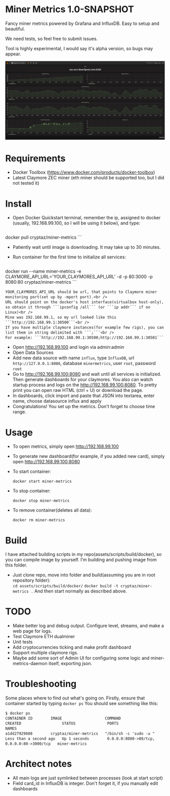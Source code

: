 # Miner Metrics 1.0-SNAPSHOT

Fancy miner metrics powered by Grafana and InfluxDB. Easy to setup and beautiful.

We need tests, so feel free to submit issues.

Tool is highly experimental, I would say it's alpha version, so bugs may appear.

![Dashboard](/assets/images/dashboard_sample.png?raw=true "Demo")

# Requirements
* Docker Toolbox (https://www.docker.com/products/docker-toolbox)
* Latest Claymore ZEC miner (eth miner should be supported too, but I did not tested it)

# Install
* Open Docker Quickstart terminal, remember the ip, assigned to docker (usually, 192.168.99.100, so I will be using it below), and type:

    ```
docker pull cryptaz/miner-metrics
    ```
* Patiently wait until image is downloading. It may take up to 30 minutes.
* Run container for the first time to initialize all services:

    ```
docker run --name miner-metrics -e CLAYMORE_API_URL='YOUR_CLAYMORES_API_URL' -d -p 80:3000 -p 8080:80 cryptaz/miner-metrics
    ```

    YOUR_CLAYMORES_API_URL should be url, that points to Claymore miner monitoring port(set up by -mport port).<br />
    URL should point on the docker's host interface(virtualbox host-only), so obtain it through ```ipconfig /all``` (or ```ip addr``` if on Linux)<br />
    Mine was 192.168.99.1, so my url looked like this ```http://192.168.99.1:30500```<br />
    If you have multiple claymore instances(for example few rigs), you can list them in string delimited with ```;```<br />
    For example: ```http://192.168.99.1:30500;http://192.168.99.1:30501```
* Open http://192.168.99.100 and login via admin:admin
* Open Data Sources
* Add new data source with name ```influx```, type ```InfluxDB```, url ```http://127.0.0.1:8086```, database ```minermetrics```, user ```root```, password ```root```
* Go to http://192.168.99.100:8080 and wait until all services is initialized. Then generate dashboards for your claymores. You also can watch startup process and logs on the http://192.168.99.100:8080. To pretty print you can open raw HTML (ctrl + U) or download the page.
* In dashboards, click import and paste that JSON into textarea, enter name, choose datasource influx and apply
* Congratulations! You set up the metrics. Don't forget to choose time range.

# Usage

* To open metrics, simply open http://192.168.99.100
* To generate new dashboard(for example, if you added new card), simply open http://192.168.99.100:8080

* To start container:

    ```
    docker start miner-metrics
    ```
* To stop container:

    ```
    docker stop miner-metrics
    ```
* To remove container(deletes all data):

    ```
    docker rm miner-metrics
    ```

# Build
I have attached building scripts in my repo(assets/scripts/build/docker), so you can compile image by yourself. I'm building and pushing image from this folder.
* Just clone repo, move into folder and build(assuming you are in root repository folder):<br />
    ```cd assets/scripts/build/docker/```
    ```docker build -t cryptaz/miner-metrics .```
And then start normally as described above.

# TODO
* Make better log and debug output. Configure level, streams, and make a web page for logs.
* Test Claymore ETH dualminer
* Unit tests
* Add cryptocurrencies ticking and make profit dashboard
* Support multiple claymore rigs.
* Maybe add some sort of Admin UI for configuring some logic and miner-metrics-daemon itself, exporting json.


# Troubleshooting
Some places where to find out what's going on. Firstly, ensure that container started by typing
    ```
docker ps
    ```
You should see something like this:
```
$ docker ps
CONTAINER ID        IMAGE                   COMMAND                  CREATED                  STATUS              PORTS                                        NAMES
a1dd27929608        cryptaz/miner-metrics   "/bin/sh -c 'sudo -u "   Less than a second ago   Up 1 seconds        0.0.0.0:8080->80/tcp, 0.0.0.0:80->3000/tcp   miner-metrics
```


# Architect notes
* All main logs are just symlinked between processes (look at start script)
* Field card_id in InfluxDB is integer. Don't forget it, if you manually edit dashboards